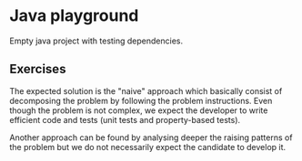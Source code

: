 # Java playground

Empty java project with testing dependencies.

## Exercises

The expected solution is the "naive" approach which basically consist of decomposing the problem by following the problem instructions. Even though the problem is not complex, we expect the developer to write efficient code and tests (unit tests and property-based tests).

Another approach can be found by analysing deeper the raising patterns of the problem but we do not necessarily expect the candidate to develop it.
